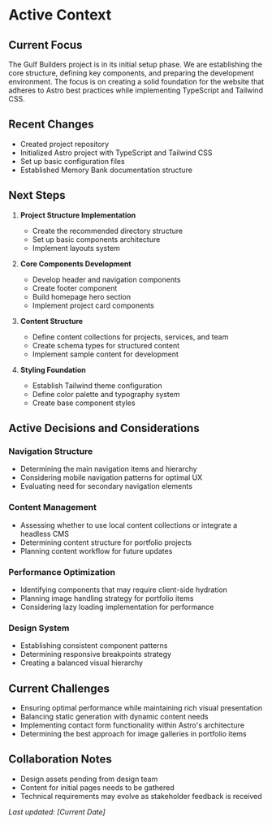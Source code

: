 # Active Context

## Current Focus
The Gulf Builders project is in its initial setup phase. We are establishing the core structure, defining key components, and preparing the development environment. The focus is on creating a solid foundation for the website that adheres to Astro best practices while implementing TypeScript and Tailwind CSS.

## Recent Changes
- Created project repository
- Initialized Astro project with TypeScript and Tailwind CSS
- Set up basic configuration files
- Established Memory Bank documentation structure

## Next Steps
1. **Project Structure Implementation**
   - Create the recommended directory structure
   - Set up basic components architecture
   - Implement layouts system

2. **Core Components Development**
   - Develop header and navigation components
   - Create footer component
   - Build homepage hero section
   - Implement project card components

3. **Content Structure**
   - Define content collections for projects, services, and team
   - Create schema types for structured content
   - Implement sample content for development

4. **Styling Foundation**
   - Establish Tailwind theme configuration
   - Define color palette and typography system
   - Create base component styles

## Active Decisions and Considerations

### Navigation Structure
- Determining the main navigation items and hierarchy
- Considering mobile navigation patterns for optimal UX
- Evaluating need for secondary navigation elements

### Content Management
- Assessing whether to use local content collections or integrate a headless CMS
- Determining content structure for portfolio projects
- Planning content workflow for future updates

### Performance Optimization
- Identifying components that may require client-side hydration
- Planning image handling strategy for portfolio items
- Considering lazy loading implementation for performance

### Design System
- Establishing consistent component patterns
- Determining responsive breakpoints strategy
- Creating a balanced visual hierarchy

## Current Challenges
- Ensuring optimal performance while maintaining rich visual presentation
- Balancing static generation with dynamic content needs
- Implementing contact form functionality within Astro's architecture
- Determining the best approach for image galleries in portfolio items

## Collaboration Notes
- Design assets pending from design team
- Content for initial pages needs to be gathered
- Technical requirements may evolve as stakeholder feedback is received

*Last updated: [Current Date]* 